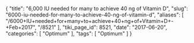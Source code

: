 {
    "title": "6,000 IU needed for many to achieve 40 ng of Vitamin D",
    "slug": "6000-iu-needed-for-many-to-achieve-40-ng-of-vitamin-d",
    "aliases": [
        "/6000+IU+needed+for+many+to+achieve+40+ng+of+Vitamin+D+-+Feb+2017",
        "/8521"
    ],
    "tiki_page_id": 8521,
    "date": "2017-06-20",
    "categories": [
        "Optimum"
    ],
    "tags": [
        "Optimum"
    ]
}